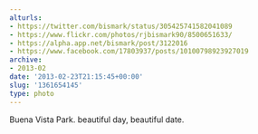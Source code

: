 ```yaml
---
alturls:
- https://twitter.com/bismark/status/305425741582041089
- https://www.flickr.com/photos/rjbismark90/8500651633/
- https://alpha.app.net/bismark/post/3122016
- https://www.facebook.com/17803937/posts/10100798923927019
archive:
- 2013-02
date: '2013-02-23T21:15:45+00:00'
slug: '1361654145'
type: photo
---
```


Buena Vista Park. beautiful day, beautiful date.

